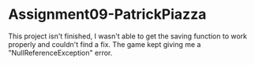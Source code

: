 # Assignment09-PatrickPiazza

This project isn't finished, I wasn't able to get the saving function to work properly and couldn't find a fix. The game kept giving me a "NullReferenceException" error.
